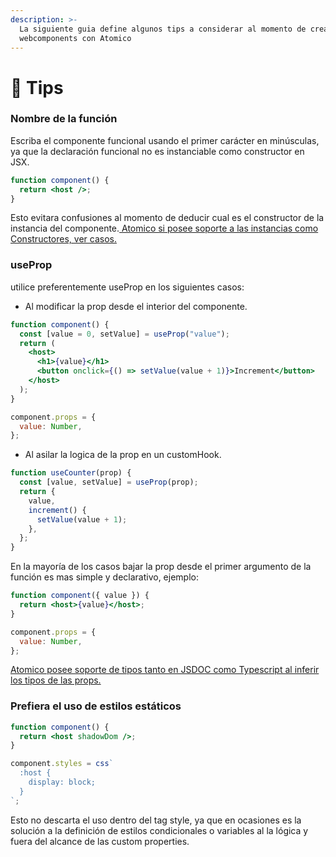 ```yaml
---
description: >-
  La siguiente guia define algunos tips a considerar al momento de crear
  webcomponents con Atomico
---
```


# 🎯 Tips

### Nombre de la función

Escriba el componente funcional usando el primer carácter en minúsculas, ya que la declaración funcional no es instanciable como constructor en JSX.

```jsx
function component() {
  return <host />;
}
```

Esto evitara confusiones al momento de deducir cual es el constructor de la instancia del componente.[ Atomico si posee soporte a las instancias como Constructores, ver casos.](https://atomico.gitbook.io/doc/v/espanol/api/virtualdom/avanzado#constructor-con-custom-element)

### useProp

utilice preferentemente useProp en los siguientes casos:

* Al modificar la prop desde el interior del componente.

```jsx
function component() {
  const [value = 0, setValue] = useProp("value");
  return (
    <host>
      <h1>{value}</h1>
      <button onclick={() => setValue(value + 1)}>Increment</button>
    </host>
  );
}

component.props = {
  value: Number,
};
```

* Al asilar la logica de la prop en un customHook.

```jsx
function useCounter(prop) {
  const [value, setValue] = useProp(prop);
  return {
    value,
    increment() {
      setValue(value + 1);
    },
  };
}
```

En la mayoría de los casos bajar la prop desde el primer argumento de la función es mas simple y declarativo, ejemplo:

```jsx
function component({ value }) {
  return <host>{value}</host>;
}

component.props = {
  value: Number,
};
```

[Atomico posee soporte de tipos tanto en JSDOC como Typescript al inferir los tipos de las props.](https://atomico.gitbook.io/doc/v/espanol/api/virtualdom/avanzado#constructor-con-custom-element)

### Prefiera el uso de estilos estáticos

```jsx
function component() {
  return <host shadowDom />;
}

component.styles = css`
  :host {
    display: block;
  }
`;
```

Esto no descarta el uso dentro del tag style, ya que en ocasiones es la solución a la definición de estilos condicionales o variables al la lógica y fuera del alcance de las custom properties.
